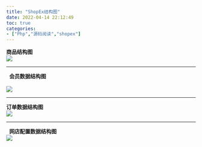 ```yaml
---
title: "ShopEx结构图"
date: 2022-04-14 22:12:49
toc: true
categories:
- ["Php","源码阅读","shopex"]
---
```


**商品结构图**<br />![](https://file.wulicode.com/yuque/202208/04/14/5845Q2obivx3.jpg)

---

  **会员数据结构图**<br />  <br />![](https://file.wulicode.com/yuque/202208/04/14/58462xJ0XRV9.jpg)

---

**订单数据结构图**<br />![](https://file.wulicode.com/yuque/202208/04/14/58473w0sWKME.jpg)

---

  **网店配置数据结构图**<br />![](https://file.wulicode.com/yuque/202208/04/14/5847oMl2mtyf.jpg)

